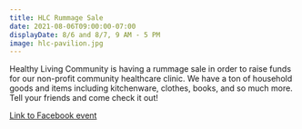 ```yaml
---
title: HLC Rummage Sale
date: 2021-08-06T09:00:00-07:00
displayDate: 8/6 and 8/7, 9 AM - 5 PM
image: hlc-pavilion.jpg
---
```


Healthy Living Community is having a rummage sale in order to raise funds for our non-profit community healthcare clinic. We have a ton of household goods and items including kitchenware, clothes, books, and so much more. Tell your friends and come check it out!

[Link to Facebook event](https://www.facebook.com/events/1190507088134347)